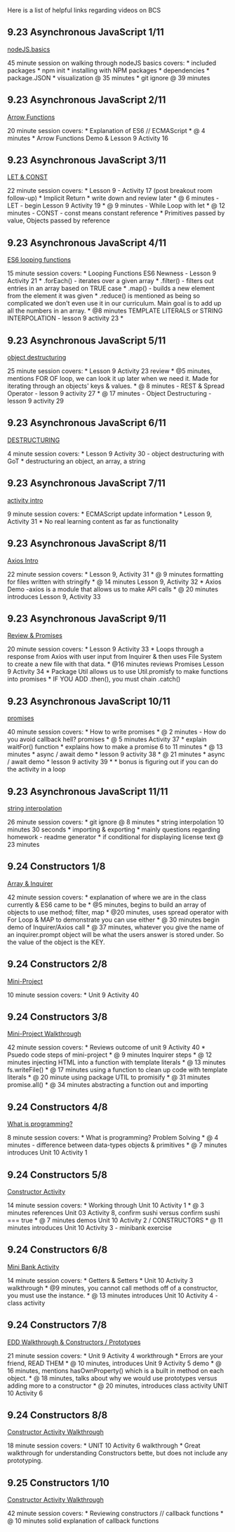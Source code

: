 Here is a list of helpful links regarding videos on BCS

## 9.23 Asynchronous JavaScript 1/11
[nodeJS.basics](https://zoom.us/rec/play/bGttVs558_N_Hce8xPEg4Fn2D5wX-Dy7KAsbkWaufv9qbZ_4u3CKEBZlxEjXiAVsJkUUzMZTUv0mRe3R.v6f0I6MQuSw5usWy?startTime=1600867118000&_x_zm_rtaid=TNUEr2j-TrWgwXZyQitWlw.1601080112117.14db76c1c83d598555c6f16aa0e6edc3&_x_zm_rhtaid=505)

45 minute session on walking through nodeJS basics
    covers: 
    *   included packages
    *   npm init
    *   installing with NPM packages
    *   dependencies
    *   package.JSON 
    *   visualization @ 35 minutes
    *   git ignore @ 39 minutes

## 9.23 Asynchronous JavaScript 2/11
[Arrow Functions](https://zoom.us/rec/play/gsw8voH1X3mq9BhcIs4qA1aMUa8uHDgkxBr79f-at4zk68s896uGj3BNjwgEs6zQUUlCp6Vzk7jvFdwA.ykIkXfeTdBvugQj9?startTime=1600869885000&_x_zm_rtaid=TNUEr2j-TrWgwXZyQitWlw.1601080112117.14db76c1c83d598555c6f16aa0e6edc3&_x_zm_rhtaid=505)

20 minute session 
    covers: 
    *   Explanation of ES6 // ECMAScript
    *   @ 4 minutes * Arrow Functions Demo & Lesson 9 Activity 16

## 9.23 Asynchronous JavaScript 3/11
[LET & CONST](https://zoom.us/rec/play/DfyllPpauHHDuAHW-oU0LB_-xEVWnz8ea7q5uOBn9j_CU6bMzcbQGRH7hzpjhnfNX2_eKZM7bVJu-SGa.UDXlIYtdea6FSWg_?startTime=1600871480000&_x_zm_rtaid=TNUEr2j-TrWgwXZyQitWlw.1601080112117.14db76c1c83d598555c6f16aa0e6edc3&_x_zm_rhtaid=505)

22 minute session 
    covers: 
    *   Lesson 9 - Activity 17 (post breakout room follow-up)
    *   Implicit Return * write down and review later
    *   @ 6 minutes - LET   - begin Lesson 9 Activity 19
    *   @ 9 minutes - While Loop with let
    *   @ 12 minutes - CONST - const means constant reference
    *   Primitives passed by value, Objects passed by reference 

## 9.23 Asynchronous JavaScript 4/11
[ES6 looping functions](https://zoom.us/rec/play/6-1c_VUcmP_z8IZJG6AW32yZx8uX-ZbPUp2dhXNAj7o_NyY8i4K37zAoNjM8E07ZzjrtToGTAL6B3PMW.oS6qFw8eFTCtWcH2?startTime=1600873227000&_x_zm_rtaid=TNUEr2j-TrWgwXZyQitWlw.1601080112117.14db76c1c83d598555c6f16aa0e6edc3&_x_zm_rhtaid=505)

15 minute session 
    covers: 
    *   Looping Functions ES6 Newness - Lesson 9 Activity 21
    *   .forEach() - iterates over a given array
    *   .filter() - filters out entries in an array based on TRUE case
    *   .map()  - builds a new element from the element it was given
    *   .reduce()   is mentioned as being so complicated we don't even use it in our curriculum. Main goal is to add up all the numbers in an array.
    *   @8 minutes TEMPLATE LITERALS or STRING INTERPOLATION - lesson 9 activity 23
    *   

## 9.23 Asynchronous JavaScript 5/11
[object destructuring](https://zoom.us/rec/play/RIUXxJgXxu5Qzh3Z81u4NADFvL-2L8pgYzXA0dVJGuQEt_NMknrl1bPJ8bzVkG5y5YT_IbJgs1FmkgRR.e67WX7q31PSx20Zu?startTime=1600874596000&_x_zm_rtaid=TNUEr2j-TrWgwXZyQitWlw.1601080112117.14db76c1c83d598555c6f16aa0e6edc3&_x_zm_rhtaid=505)

25 minute session 
    covers: 
    *   Lesson 9 Activity 23 review
    *   @5 minutes, mentions FOR OF loop, we can look it up later when we need it. Made for iterating through an objects' keys & values.
    *   @ 8 minutes - REST & Spread Operator - lesson 9 activity 27
    * @ 17 minutes - Object Destructuring   - lesson 9 activity 29

## 9.23 Asynchronous JavaScript 6/11
[DESTRUCTURING](https://zoom.us/rec/play/i2QrhVNDxUh_49hQIhAndPlpeM1Hr3TrdD8XvAjlEN_GfzT047jBczOZnmgVoYS5F-4AXcFPGDJvXyTG.T_KFxGe7xeJ5NYt6?startTime=1600876630000&_x_zm_rtaid=60yHbV8rQ12dKMRGbBWfgg.1601087349420.ddc5fc8c31f8440fc39b5646582a929f&_x_zm_rhtaid=31)

4 minute session 
    covers:
    *   Lesson 9 Activity 30 - object destructuring with GoT
    *   destructuring an object, an array, a string

## 9.23 Asynchronous JavaScript 7/11
[activity intro](https://zoom.us/rec/play/gVAtfpX64TwaEiPfzzLgZp8kehLkVpa_jvvWYrDQ6fUTveW_4-hgvE7RSDtlPo5x9rTKHYaFB8uGzIUx.ehcZOIDeT_df-TVw?startTime=1600878676000&_x_zm_rtaid=60yHbV8rQ12dKMRGbBWfgg.1601087349420.ddc5fc8c31f8440fc39b5646582a929f&_x_zm_rhtaid=31)

9 minute session 
    covers:
    *   ECMAScript update information
    *   Lesson 9, Activity 31
    *   No real learning content as far as functionality

## 9.23 Asynchronous JavaScript 8/11
[Axios Intro](https://zoom.us/rec/play/HWWdDt0oPOzDa6mJiObwZRcQE1Q55QVn3q2SS7gJUIOOn3MGqFO1mSQZdd3BZDmyoF1hkbk15b8_szKR.iN7e7GnAYAw7-Luy?startTime=1600879738000&_x_zm_rtaid=60yHbV8rQ12dKMRGbBWfgg.1601087349420.ddc5fc8c31f8440fc39b5646582a929f&_x_zm_rhtaid=31)

22 minute session 
    covers:
    *   Lesson 9, Activity 31
    *   @ 9 minutes formatting for files written with stringify 
    *   @ 14 minutes Lesson 9, Activity 32 * Axios Demo
            -axios is a module that  allows us to make API calls
    *   @ 20 minutes introduces Lesson 9, Activity 33

## 9.23 Asynchronous JavaScript 9/11
[Review & Promises](https://zoom.us/rec/play/te11uv7Hn6-ABgPPk_S6VatoHNNfY1qbXQDLI5ISG1xfUyPGZYppo6rik3l8x1BXV7RM5OXVTT9ODwYk.FqHTJYC_uQf1wCuZ?startTime=1600881664000&_x_zm_rtaid=60yHbV8rQ12dKMRGbBWfgg.1601087349420.ddc5fc8c31f8440fc39b5646582a929f&_x_zm_rhtaid=31)

20 minute session 
    covers:
    *   Lesson 9 Activity 33
    *   Loops through a response from Axios with user input from Inquirer & then uses File System to create a new file with that data.
    *   @16 minutes reviews Promises Lesson 9 Activity 34
    *   Package Util allows us to use Util.promisfy to make functions into promises
    * IF YOU ADD .then(), you must chain .catch()


## 9.23 Asynchronous JavaScript 10/11
[promises](https://zoom.us/rec/play/7F8qhhfbjMm94Cee1FtCINmEM3bhyv9XjhneLNwaa0wvNzYT9ZfBV13VFmws3D9NOkcvKl1SV-PGJpqY.lj8tSMTspu08u22S?startTime=1600883505000&_x_zm_rtaid=TNUEr2j-TrWgwXZyQitWlw.1601080112117.14db76c1c83d598555c6f16aa0e6edc3&_x_zm_rhtaid=505)

40 minute session 
    covers: 
    *   How to write promises
    *   @ 2 minutes - How do you avoid callback hell? promises
    *   @ 5 minutes Activity 37
    *   explain waitFor() function
    *   explains how to make a promise 6 to 11 minutes
    *   @ 13 minutes *  async / await demo * lesson 9 activity 38
    *   @ 21 minutes * async / await demo * lesson 9 activity 39
    *   * bonus is figuring out if you can do the activity in a loop



## 9.23 Asynchronous JavaScript 11/11
[string interpolation](https://zoom.us/rec/play/hRZ_XEdwMo3QBKY8_Fj1xeoAdzXIfF3Nnd6gPb9ane9BS3LiJFH0EahiA0mKY9eMHGrgJvyAHd4bYQkp.f7UYMm8ORCw5ow1v?startTime=1600886001000&_x_zm_rtaid=TNUEr2j-TrWgwXZyQitWlw.1601080112117.14db76c1c83d598555c6f16aa0e6edc3&_x_zm_rhtaid=505)

26 minute session 
    covers: 
    *   git ignore @ 8 minutes
    *   string interpolation 10 minutes 30 seconds
    *   importing & exporting
    *   mainly questions regarding homework - readme generator
    *   if conditional for displaying license text @ 23 minutes


## 9.24 Constructors 1/8
[Array & Inquirer](https://zoom.us/rec/play/5XhgGgc3lcDuoxWSzwqavdprOlxHJF6UyxU2AHymRp7esdGENOl9aissjY2fuiPt1tdt9GQI_Sxoy1FS.TSw4X6hkjr4MX65r?startTime=1600953549000&_x_zm_rtaid=60yHbV8rQ12dKMRGbBWfgg.1601087349420.ddc5fc8c31f8440fc39b5646582a929f&_x_zm_rhtaid=31)

42 minute session 
    covers: 
    *   explanation of where we are in the class currently & ES6 came to be
    *   @5 minutes, begins to build an array of objects to use method; filter, map
    *   @20 minutes, uses spread operator with For Loop & MAP to demonstrate you can use either
    *   @ 30 minutes begin demo of Inquirer/Axios call
    *   @ 37 minutes, whatever you give the name of an inquirer.prompt object will be what the users answer is stored under. So the value of the object is the KEY.

## 9.24 Constructors 2/8
[Mini-Project](https://zoom.us/rec/play/ZwutH7Ghi_u3VEl_BLRAJS2bD0NQaMYEW6Z0hlaW6u9gb6HRPWsOHJnRN9Y9O9MqdJu024oKbSxEiXkD.OWD84OnRRV2KVkrX?startTime=1600956183000&_x_zm_rtaid=M_RNlu8HRHSWodFIvvJctg.1601123626600.c5c7e06c898a5a36784c1c328bcfd205&_x_zm_rhtaid=517)

10 minute session 
    covers: 
    *   Unit 9 Activity 40

## 9.24 Constructors 3/8
[Mini-Project Walkthrough](https://zoom.us/rec/play/9XvEKFoS_Z-mOMCLIfSVEk6OvMqzh0WAYVQCPaXDlV1X4HLgDlz8RpK_BPxN3WWb1zA_vTURIg95w2w.iqULYLIuexDDy1iH?startTime=1600960032000&_x_zm_rtaid=M_RNlu8HRHSWodFIvvJctg.1601123626600.c5c7e06c898a5a36784c1c328bcfd205&_x_zm_rhtaid=517)

42 minute session 
    covers: 
    *   Reviews outcome of unit 9 Activity 40
    *   Psuedo code steps of mini-project
    *   @ 9 minutes Inquirer steps 
    *   @ 12 minutes injecting HTML into a function with template literals 
    *   @ 13 minutes fs.writeFile()
    *   @ 17 minutes using a function to clean up code with template literals
    *   @ 20 minute using package UTIL to promisify
    *   @ 31 minutes promise.all()
    *   @ 34 minutes abstracting a function out and importing

## 9.24 Constructors 4/8
[What is programming?](https://zoom.us/rec/play/hVl-BHo8mB_WAfRB4y6IpVLlVRavyaWLZEbnPqla3OraJ8pxfqn4KveSjOwy4zAgaZ7Rf3yGo7a4BF_u.xEQCRkr_sfOczJ0m?startTime=1600965068000&_x_zm_rtaid=esAP_LvWQ-W1c32tZFMiJw.1601130860235.5563e3d8f63b7aae2daad36c63e30996&_x_zm_rhtaid=248)

8 minute session 
    covers: 
    *   What is programming? Problem Solving
    *   @ 4 minutes - difference between data-types objects & primitives
    *   @ 7 minutes introduces Unit 10 Activity 1

## 9.24 Constructors 5/8
[Constructor Activity](https://zoom.us/rec/play/9UkWm7zW9IDUIqsYUeXrsBEtABaDjLAb9q__AuIm36Up-vAd5zPBww5MQUMnVOT8JWf6-zqv1iWtgBtY.vBcTBUz5I35XQvs6?startTime=1600966145000&_x_zm_rtaid=esAP_LvWQ-W1c32tZFMiJw.1601130860235.5563e3d8f63b7aae2daad36c63e30996&_x_zm_rhtaid=248)

14 minute session 
    covers: 
    *   Working through Unit 10 Activity 1
    *   @ 3 minutes references Unit 03 Activity 8, confirm sushi versus confirm sushi === true
    *   @ 7 minutes demos Unit 10 Activity 2 / CONSTRUCTORS
    *   @ 11 minutes introduces Unit 10 Activity 3 - minibank exercise


## 9.24 Constructors 6/8
[Mini Bank Activity](https://zoom.us/rec/play/lk_cpEGR6XU13apGCdq9QICdFUTcjzxX1symSwB2Pd5NE7olF-UFjTQpuEANud4MZh4DLSKafOX80Whk.0jC7mLEPuhQ26E3D?startTime=1600967977000&_x_zm_rtaid=esAP_LvWQ-W1c32tZFMiJw.1601130860235.5563e3d8f63b7aae2daad36c63e30996&_x_zm_rhtaid=248)

14 minute session 
    covers: 
    *   Getters & Setters
    *   Unit 10 Activity 3 walkthrough
    *   @9 minutes, you cannot call methods off of a constructor, you must use the instance.
    *   @ 13 minutes introduces Unit 10 Activity 4 - class activity

## 9.24 Constructors 7/8
[EDD Walkthrough & Constructors / Prototypes](https://zoom.us/rec/play/A2TyF6GRrDVdgk3KT6lCmPEn5niOOHtgG7DWUx_vDPwMLqBRakW2zLz1aUzzu01X94EcDuqOhS0tFNB0.WwRJOkk06u2ZhzIf?startTime=1600969601000&_x_zm_rtaid=_eaTmNl2QAG9eIl9ctvTpA.1601138311136.3b7aa951fc54113fa2fdd5714e5dfb74&_x_zm_rhtaid=467)

21 minute session 
    covers: 
    *   Unit 9 Activity 4 workthrough
    *   Errors are your friend, READ THEM
    *   @ 10 minutes, introduces Unit 9 Activity 5 demo
    *   @ 16 minutes, mentions hasOwnProperty() which is a built in method on each object.
    *   @ 18 minutes, talks about why we would use prototypes versus adding more to a constructor
    *   @ 20 minutes, introduces class activity UNIT 10 Activity 6

## 9.24 Constructors 8/8
[Constructor Activity Walkthrough](https://zoom.us/rec/play/97I1MzIK_kHkvMJffsCBk64fiyM7JiqNGBLbuVmlR-gicgoKkcM1bm1Uq5-onuYYh1VcUTmGURpH4wQ.8RcIeZ5ojmNi_klZ?startTime=1600972205000&_x_zm_rtaid=_eaTmNl2QAG9eIl9ctvTpA.1601138311136.3b7aa951fc54113fa2fdd5714e5dfb74&_x_zm_rhtaid=467)

18 minute session 
    covers: 
    *   UNIT 10 Activity 6 walkthrough
    *   Great walkthrough for understanding Constructors bette, but does not include any prototyping.

## 9.25 Constructors 1/10
[Constructor Activity Walkthrough](https://zoom.us/rec/play/lDNUE_WMyg49UzSzreQ1YqWKbtFqDT0ugtFIAeW-KV5EBHy-tzfKWMK0EBO2y73m4PzrHxQA98u_Od5X.9CVVxvsQBAl2eJJe?startTime=1601039894000&_x_zm_rtaid=_eaTmNl2QAG9eIl9ctvTpA.1601138311136.3b7aa951fc54113fa2fdd5714e5dfb74&_x_zm_rhtaid=467)

42 minute session 
    covers: 
    *   Reviewing constructors // callback functions
    *   @ 10 minutes solid explanation of callback functions

